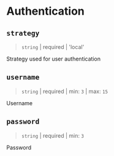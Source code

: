 # Authentication

## `strategy`

> `string` | required | 'local'

Strategy used for user authentication

## `username`

> `string` | required | min: `3` | max: `15`

Username

## `password`

> `string` | required | min: `3`

Password

